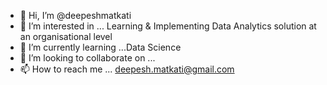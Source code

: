 - 👋 Hi, I’m @deepeshmatkati
- 👀 I’m interested in ... Learning & Implementing Data Analytics solution at an organisational level
- 🌱 I’m currently learning ...Data Science 
- 💞️ I’m looking to collaborate on ...
- 📫 How to reach me ... deepesh.matkati@gmail.com

<!---
deepeshmatkati/deepeshmatkati is a ✨ special ✨ repository because its `README.md` (this file) appears on your GitHub profile.
You can click the Preview link to take a look at your changes.
--->
